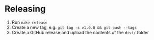 # Releasing

1. Run `make release`
2. Create a new tag, e.g. `git tag -s v1.0.0 && git push --tags`
3. Create a GitHub release and upload the contents of the `dist/` folder

